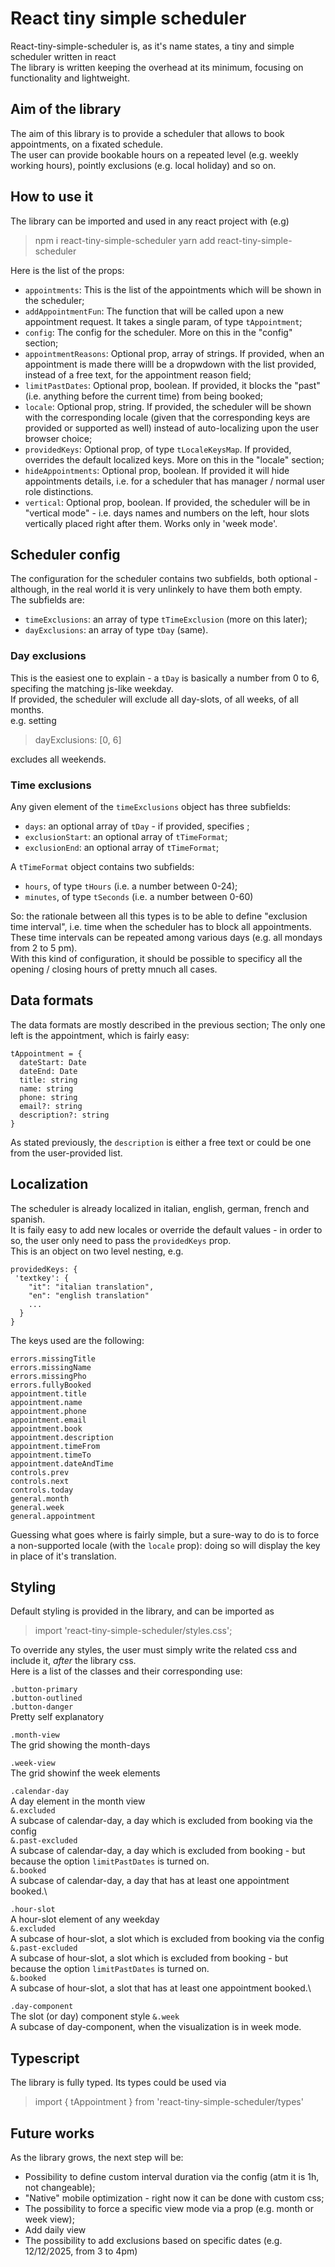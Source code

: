 # React tiny simple scheduler

React-tiny-simple-scheduler is, as it's name states, a tiny and simple scheduler written in react
\
The library is written keeping the overhead at its minimum, focusing on functionality and lightweight.

## Aim of the library

The aim of this library is to provide a scheduler that allows to book appointments, on a fixated schedule.
\
The user can provide bookable hours on a repeated level (e.g. weekly working hours), pointly exclusions (e.g. local holiday) and so on.

## How to use it

The library can be imported and used in any react project with (e.g)

> npm i react-tiny-simple-scheduler
> yarn add react-tiny-simple-scheduler

Here is the list of the props:

- `appointments`: This is the list of the appointments which will be shown in the scheduler;
- `addAppointmentFun`: The function that will be called upon a new appointment request. It takes a single param, of type `tAppointment`;
- `config`: The config for the scheduler. More on this in the "config" section;
- `appointmentReasons`: Optional prop, array of strings. If provided, when an appointment is made there willl be a
  dropwdown with the list provided, instead of a free text, for the appointment reason field;
- `limitPastDates`: Optional prop, boolean. If provided, it blocks the "past" (i.e. anything before the current time)
  from being booked;
- `locale`: Optional prop, string. If provided, the scheduler will be shown with the corresponding locale
  (given that the corresponding keys are provided or supported as well) instead of auto-localizing upon the user
  browser choice;
- `providedKeys`: Optional prop, of type `tLocaleKeysMap`. If provided, overrides the default localized keys.
  More on this in the "locale" section;
- `hideAppointments`: Optional prop, boolean. If provided it will hide appointments details, i.e. for a scheduler that has
  manager / normal user role distinctions.
- `vertical`: Optional prop, boolean. If provided, the scheduler will be in "vertical mode" - i.e. days names and numbers on the left,
  hour slots vertically placed right after them. Works only in 'week mode'.

## Scheduler config

The configuration for the scheduler contains two subfields, both optional - although, in the real world it is very unlinkely
to have them both empty.\
The subfields are:

- `timeExclusions`: an array of type `tTimeExclusion` (more on this later);
- `dayExclusions`: an array of type `tDay` (same).

### Day exclusions

This is the easiest one to explain - a `tDay` is basically a number from 0 to 6, specifing the matching js-like weekday.\
If provided, the scheduler will exclude all day-slots, of all weeks, of all months.\
e.g. setting

> dayExclusions: [0, 6]

excludes all weekends.

### Time exclusions

Any given element of the `timeExclusions` object has three subfields:

- `days`: an optional array of `tDay` - if provided, specifies ;
- `exclusionStart`: an optional array of `tTimeFormat`;
- `exclusionEnd`: an optional array of `tTimeFormat`;

A `tTimeFormat` object contains two subfields:

- `hours`, of type `tHours` (i.e. a number between 0-24);
- `minutes`, of type `tSeconds` (i.e. a number between 0-60)

So: the rationale between all this types is to be able to define "exclusion time interval", i.e. time when the scheduler has to block
all appointments.\
These time intervals can be repeated among various days (e.g. all mondays from 2 to 5 pm).\
With this kind of configuration, it should be possible to specificy all the opening / closing hours of pretty mnuch all cases.

## Data formats

The data formats are mostly described in the previous section; The only one left is the appointment, which is fairly easy:

```
tAppointment = {
  dateStart: Date
  dateEnd: Date
  title: string
  name: string
  phone: string
  email?: string
  description?: string
}

```

As stated previously, the `description` is either a free text or could be one from the user-provided list.

## Localization

The scheduler is already localized in italian, english, german, french and spanish.\
It is faily easy to add new locales or override the default values - in order to so, the user only need to pass the
`providedKeys` prop.\
This is an object on two level nesting, e.g.

```
providedKeys: {
 'textkey': {
    "it": "italian translation",
    "en": "english translation"
    ...
  }
}
```

The keys used are the following:

```
errors.missingTitle
errors.missingName
errors.missingPho
errors.fullyBooked
appointment.title
appointment.name
appointment.phone
appointment.email
appointment.book
appointment.description
appointment.timeFrom
appointment.timeTo
appointment.dateAndTime
controls.prev
controls.next
controls.today
general.month
general.week
general.appointment
```

Guessing what goes where is fairly simple, but a sure-way to do is to force a non-supported locale (with the `locale` prop):
doing so will display the key in place of it's translation.

## Styling

Default styling is provided in the library, and can be imported as

> import 'react-tiny-simple-scheduler/styles.css';

To override any styles, the user must simply write the related css and include it, _after_ the library css.\
Here is a list of the classes and their corresponding use:

`.button-primary`\
`.button-outlined`\
`.button-danger`\
Pretty self explanatory

`.month-view`\
The grid showing the month-days

`.week-view`\
The grid showinf the week elements

`.calendar-day`\
A day element in the month view\
`&.excluded`\
A subcase of calendar-day, a day which is excluded from booking via the config\
`&.past-excluded`\
A subcase of calendar-day, a day which is excluded from booking - but because the option `limitPastDates` is turned on.\
`&.booked`\
A subcase of calendar-day, a day that has at least one appointment booked.\

`.hour-slot`\
A hour-slot element of any weekday\
`&.excluded`\
A subcase of hour-slot, a slot which is excluded from booking via the config\
`&.past-excluded`\
A subcase of hour-slot, a slot which is excluded from booking - but because the option `limitPastDates` is turned on.\
`&.booked`\
A subcase of hour-slot, a slot that has at least one appointment booked.\

`.day-component`\
The slot (or day) component style
`&.week`\
A subcase of day-component, when the visualization is in week mode.

## Typescript

The library is fully typed. Its types could be used via

> import { tAppointment } from 'react-tiny-simple-scheduler/types'

## Future works

As the library grows, the next step will be:

- Possibility to define custom interval duration via the config (atm it is 1h, not changeable);
- "Native" mobile optimization - right now it can be done with custom css;
- The possibility to force a specific view mode via a prop (e.g. month or week view);
- Add daily view
- The possibility to add exclusions based on specific dates (e.g. 12/12/2025, from 3 to 4pm)
